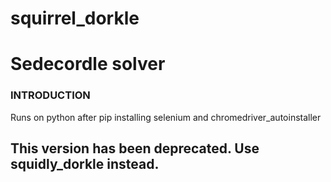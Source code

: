 # squirrel_dorkle

# Sedecordle solver

### INTRODUCTION
Runs on python after pip installing selenium and chromedriver_autoinstaller


## This version has been deprecated.  Use squidly_dorkle instead.

